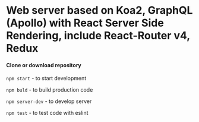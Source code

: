 # Web server based on Koa2, GraphQL (Apollo) with React Server Side Rendering, include React-Router v4, Redux

#### Clone or download repository

`npm start` - to start development

`npm buld` - to build production code

`npm server-dev` - to develop server

`npm test` - to test code with eslint